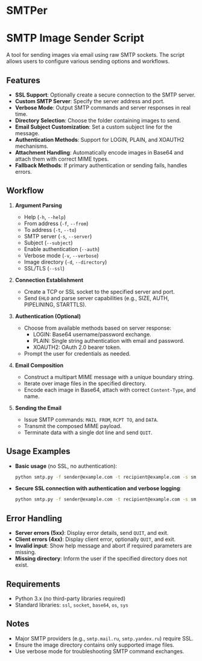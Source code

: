 # SMTPer
# SMTP Image Sender Script

A tool for sending images via email using raw SMTP sockets. The script allows users to configure various sending options and workflows.

## Features

- **SSL Support**: Optionally create a secure connection to the SMTP server.
- **Custom SMTP Server**: Specify the server address and port.
- **Verbose Mode**: Output SMTP commands and server responses in real time.
- **Directory Selection**: Choose the folder containing images to send.
- **Email Subject Customization**: Set a custom subject line for the message.
- **Authentication Methods**: Support for LOGIN, PLAIN, and XOAUTH2 mechanisms.
- **Attachment Handling**: Automatically encode images in Base64 and attach them with correct MIME types.
- **Fallback Methods**: If primary authentication or sending fails, handles errors.

## Workflow

1. **Argument Parsing**  
   - Help (`-h`, `--help`)  
   - From address (`-f`, `--from`)  
   - To address (`-t`, `--to`)  
   - SMTP server (`-s`, `--server`)  
   - Subject (`--subject`)  
   - Enable authentication (`--auth`)  
   - Verbose mode (`-v`, `--verbose`)  
   - Image directory (`-d`, `--directory`)  
   - SSL/TLS (`--ssl`)

2. **Connection Establishment**  
   - Create a TCP or SSL socket to the specified server and port.  
   - Send `EHLO` and parse server capabilities (e.g., SIZE, AUTH, PIPELINING, STARTTLS).

3. **Authentication (Optional)**  
   - Choose from available methods based on server response:  
     - LOGIN: Base64 username/password exchange.  
     - PLAIN: Single string authentication with email and password.  
     - XOAUTH2: OAuth 2.0 bearer token.  
   - Prompt the user for credentials as needed.

4. **Email Composition**  
   - Construct a multipart MIME message with a unique boundary string.  
   - Iterate over image files in the specified directory.  
   - Encode each image in Base64, attach with correct `Content-Type`, and name.

5. **Sending the Email**  
   - Issue SMTP commands: `MAIL FROM`, `RCPT TO`, and `DATA`.  
   - Transmit the composed MIME payload.  
   - Terminate data with a single dot line and send `QUIT`.

## Usage Examples

- **Basic usage** (no SSL, no authentication):  
  ```bash
  python smtp.py -f sender@example.com -t recipient@example.com -s smtp.example.com --directory /path/to/images
  ```

- **Secure SSL connection with authentication and verbose logging**:  
  ```bash
  python smtp.py -f sender@example.com -t recipient@example.com -s smtp.example.com --ssl --auth -v
  ```

## Error Handling

- **Server errors (5xx)**: Display error details, send `QUIT`, and exit.
- **Client errors (4xx)**: Display client error, optionally `QUIT`, and exit.
- **Invalid input**: Show help message and abort if required parameters are missing.
- **Missing directory**: Inform the user if the specified directory does not exist.

## Requirements

- Python 3.x (no third-party libraries required)
- Standard libraries: `ssl`, `socket`, `base64`, `os`, `sys`

## Notes

- Major SMTP providers (e.g., `smtp.mail.ru`, `smtp.yandex.ru`) require SSL.
- Ensure the image directory contains only supported image files.
- Use verbose mode for troubleshooting SMTP command exchanges.
